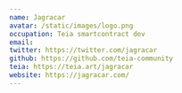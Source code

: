 ```yaml
---
name: Jagracar
avatar: /static/images/logo.png
occupation: Teia smartcontract dev
email: 
twitter: https://twitter.com/jagracar
github: https://github.com/teia-community
teia: https://teia.art/jagracar
website: https://jagracar.com/
---
```


